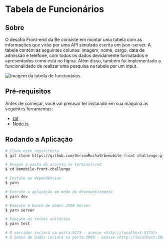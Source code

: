 # Tabela de Funcionários

## Sobre

O desafio Front-end da Be consiste em montar uma tabela com as informações que virão por uma API simulada escrita em json-server. A tabela contém as seguintes colunas: imagem, nome, cargo, data de admissão e telefone, com todos os dados devidamente formatados e apresentados como está no figma. Além disso, também foi implementado a funcionalidade de realizar uma pesquisa na tabela por um input.

![Imagem da tabela de funcionários](https://user-images.githubusercontent.com/42809136/127918010-79b5d883-df57-4c6d-8a2a-43e220d3c703.png)

## Pré-requisitos

Antes de começar, você vai precisar ter instalado em sua máquina as seguintes ferramentas:

- [Git](https://git-scm.com)
- [Node.js](https://nodejs.org/)

## Rodando a Aplicação

```bash
# Clone este repositório
$ git clone https://github.com/GersonRocha9/bemobile-front-challenge.git

# Acesse a pasta do projeto no terminal/cmd
$ cd bemobile-front-challenge

# Instale as dependências
$ yarn

# Execute a aplicação em modo de desenvolvimento
$ yarn dev

# Execute o banco de dados JSON Server
$ yarn server

# Execute os testes unitários
$ yarn test

# O servidor inciará na porta:5173 - acesse <http://localhost:5173/>
# O banco de dados inciará na porta:3000 - acesse <http://localhost:3000/employees>
```
